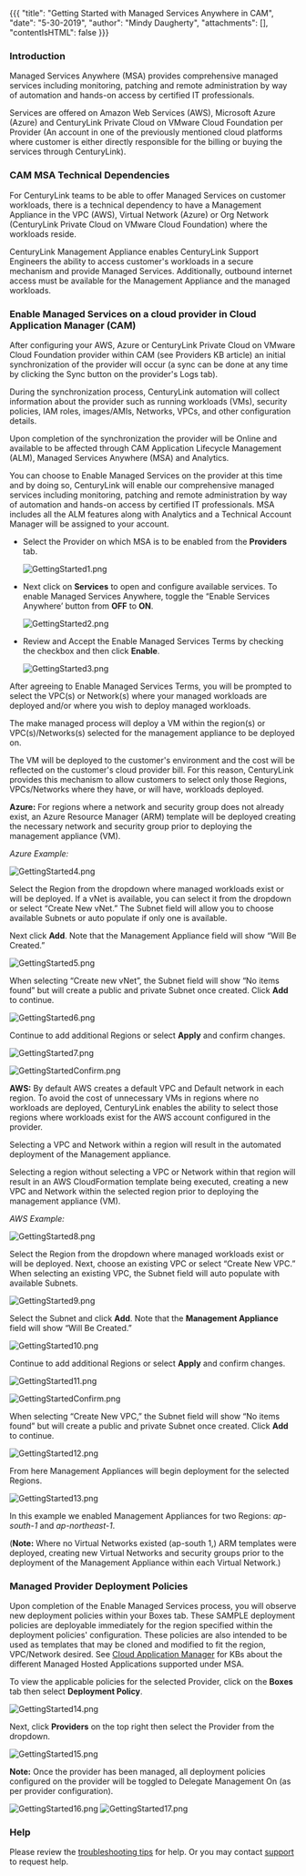 {{{
  "title": "Getting Started with Managed Services Anywhere in CAM",
  "date": "5-30-2019",
  "author": "Mindy Daugherty",
  "attachments": [],
  "contentIsHTML": false
}}}

### Introduction

Managed Services Anywhere (MSA) provides comprehensive managed services including monitoring, patching and remote administration by way of automation and hands-on access by certified IT professionals. 

Services are offered on Amazon Web Services (AWS), Microsoft Azure (Azure) and CenturyLink Private Cloud on VMware Cloud Foundation per Provider (An account in one of the previously mentioned cloud platforms where customer is either directly responsible for the billing or buying the services through CenturyLink).


### CAM MSA Technical Dependencies

For CenturyLink teams to be able to offer Managed Services on customer workloads, there is a technical dependency to have a Management Appliance in the VPC (AWS), Virtual Network (Azure) or Org Network (CenturyLink Private Cloud on VMware Cloud Foundation) where the workloads reside. 

CenturyLink Management Appliance enables CenturyLink Support Engineers the ability to access customer's workloads in a secure mechanism and provide Managed Services. Additionally, outbound internet access must be available for the Management Appliance and the managed workloads.


### Enable Managed Services on a cloud provider in Cloud Application Manager (CAM)

After configuring your AWS, Azure or CenturyLink Private Cloud on VMware Cloud Foundation provider within CAM (see Providers KB article) an initial synchronization of the provider will occur (a sync can be done at any time by clicking the Sync button on the provider's Logs tab). 

During the synchronization process, CenturyLink automation will collect information about the provider such as running workloads (VMs), security policies, IAM roles, images/AMIs, Networks, VPCs, and other configuration details. 

Upon completion of the synchronization the provider will be Online and available to be affected through CAM Application Lifecycle Management (ALM), Managed Services Anywhere (MSA) and Analytics.

You can choose to Enable Managed Services on the provider at this time and by doing so, CenturyLink will enable our comprehensive managed services including monitoring, patching and remote administration by way of automation and hands-on access by certified IT professionals. MSA includes all the ALM features along with Analytics and a Technical Account Manager will be assigned to your account.


* Select the Provider on which MSA is to be enabled from the **Providers** tab.

  ![GettingStarted1.png](../../images/cloud-application-manager/GettingStarted1.png)

* Next click on **Services** to open and configure available services. To enable Managed Services Anywhere, toggle the “Enable Services Anywhere’ button from **OFF** to **ON**.

  ![GettingStarted2.png](../../images/cloud-application-manager/GettingStarted2.png)


* Review and Accept the Enable Managed Services Terms by checking the checkbox and then click **Enable**.

  ![GettingStarted3.png](../../images/cloud-application-manager/GettingStarted3.png)

After agreeing to Enable Managed Services Terms, you will be prompted to select the VPC(s) or Network(s) where your managed workloads are deployed and/or where you wish to deploy managed workloads. 

The make managed process will deploy a VM within the region(s) or VPC(s)/Networks(s) selected for the management appliance to be deployed on. 

The VM will be deployed to the customer's environment and the cost will be reflected on the customer's cloud provider bill. 
For this reason, CenturyLink provides this mechanism to allow customers to select only those Regions, VPCs/Networks where they have, or will have, workloads deployed.


**Azure:** For regions where a network and security group does not already exist, an Azure Resource Manager (ARM) template will be deployed creating the necessary network and security group prior to deploying the management appliance (VM).

*Azure Example:*

![GettingStarted4.png](../../images/cloud-application-manager/GettingStarted4.png)
  
Select the Region from the dropdown where managed workloads exist or will be deployed. If a vNet is available, you can select it from the dropdown or select “Create New vNet.” The Subnet field will allow you to choose available Subnets or auto populate if only one is available. 
 
Next click **Add**. Note that the Management Appliance field will show “Will Be Created.”

![GettingStarted5.png](../../images/cloud-application-manager/GettingStarted5.png)
  
When selecting “Create new vNet”, the Subnet field will show “No items found” but will create a public and private Subnet once created. Click **Add** to continue.
 
![GettingStarted6.png](../../images/cloud-application-manager/GettingStarted6.png)
 
Continue to add additional Regions or select **Apply** and confirm changes.
 
![GettingStarted7.png](../../images/cloud-application-manager/GettingStarted7.png)
 
![GettingStartedConfirm.png](../../images/cloud-application-manager/GettingStartedConfirm.png)
 
 
**AWS:** By default AWS creates a default VPC and Default network in each region.  To avoid the cost of unnecessary VMs in regions where no workloads are deployed, CenturyLink enables the ability to select those regions where workloads exist for the AWS account configured in the provider.  

Selecting a VPC and Network within a region will result in the automated deployment of the Management appliance.  

Selecting a region without selecting a VPC or Network within that region will result in an AWS CloudFormation template being executed, creating a new VPC and Network within the selected region prior to deploying the management appliance (VM).

  *AWS Example:*

![GettingStarted8.png](../../images/cloud-application-manager/GettingStarted8.png)

Select the Region from the dropdown where managed workloads exist or will be deployed. Next, choose an existing VPC or select “Create New VPC.” When selecting an existing VPC, the Subnet field will auto populate with available Subnets.

![GettingStarted9.png](../../images/cloud-application-manager/GettingStarted9.png)

Select the Subnet and click **Add**. Note that the **Management Appliance** field will show “Will Be Created.”

![GettingStarted10.png](../../images/cloud-application-manager/GettingStarted10.png)

Continue to add additional Regions or select **Apply** and confirm changes.

![GettingStarted11.png](../../images/cloud-application-manager/GettingStarted11.png)

![GettingStartedConfirm.png](../../images/cloud-application-manager/GettingStartedConfirm.png)

When selecting “Create New VPC,” the Subnet field will show “No items found” but will create a public and private Subnet once created. Click **Add** to continue.

![GettingStarted12.png](../../images/cloud-application-manager/GettingStarted12.png)

From here Management Appliances will begin deployment for the selected Regions. 

![GettingStarted13.png](../../images/cloud-application-manager/GettingStarted13.png)

In this example we enabled Management Appliances for two Regions: *ap-south-1* and *ap-northeast-1*.

(**Note:** Where no Virtual Networks existed (ap-south 1,) ARM templates were deployed, creating new Virtual Networks and security groups prior to the deployment of the Management Appliance within each Virtual Network.)


### Managed Provider Deployment Policies

Upon completion of the Enable Managed Services process, you will observe new deployment policies within your Boxes tab.  These SAMPLE deployment policies are deployable immediately for the region specified within the deployment policies' configuration.  These policies are also intended to be used as templates that may be cloned and modified to fit the region, VPC/Network desired.  See [Cloud Application Manager](https://www.ctl.io/knowledge-base/cloud-application-manager/managed-services/) for KBs about the different Managed Hosted Applications supported under MSA.

To view the applicable policies for the selected Provider, click on the **Boxes** tab then select **Deployment Policy**. 

![GettingStarted14.png](../../images/cloud-application-manager/GettingStarted14.png)

Next, click **Providers** on the top right then select the Provider from the dropdown. 

![GettingStarted15.png](../../images/cloud-application-manager/GettingStarted15.png)

**Note:** Once the provider has been managed, all deployment policies configured on the provider will be toggled to Delegate Management On (as per provider configuration).

![GettingStarted16.png](../../images/cloud-application-manager/GettingStarted16.png)
![GettingStarted17.png](../../images/cloud-application-manager/GettingStarted17.png)


### Help

Please review the [troubleshooting tips](../Troubleshooting/troubleshooting-tips.md) for help. Or you may contact [support](http://managedservices.ctl.io) to request help.
